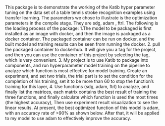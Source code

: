 This package is to demonstrate the working of the Katib hyper parameter tuning on the data set of a table tennis stroke recognition examples using transfer learning.  The parameters we chose to illustrate is the optimization parameters in the compile stage.  They are sdg, adam , ftrl.
The following is the loading process of the package:
1.The model to be packaged is first installed as an image with docker, and then the image is packaged as a docker container.  The packaged container can be run on docker, and the built model and training results can be seen from running the docker.
2. pull the packaged container to dockerhub.  It will give you a tag for the project, and then you can use the container of this project by selecting the tag, which is very convenient.
3. My project is to use Katib to package into components, and run hyperparameter model training on the pipeline to analyze which function is most effective for model training. Create an experiment, and set two trials, the trial part is to set the condition for the completion of his training, set it to be more than 60 to stop the function’s training for this layer,
4. Use functions (sdg, adam, ftrl) to analyze, and finally list the matrices, each matrix contains the best result of training the three functions, and finally calculate which function is used the most times (the highest accuracy), Then use experiment result visualization to see the linear results. At present, the best optimized function of this model is adam, with an accuracy rate of >90% as shown below.  After that, it will be applied to my model to use adam to effectively improve the accuracy.
 
